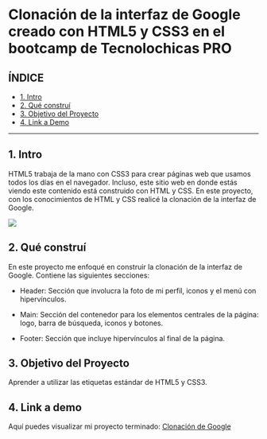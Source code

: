 # Clonación de la interfaz de Google creado con HTML5 y CSS3 en el bootcamp de Tecnolochicas PRO


## **ÍNDICE**

* [1. Intro](https://github.com/nancynsalazar/clonaciongooogle/blob/main/README.md#1-intro) 
* [2. Qué construí](https://github.com/nancynsalazar/clonaciongooogle/blob/main/README.md#2-qu%C3%A9-constru%C3%AD)
* [3. Objetivo del Proyecto](https://github.com/nancynsalazar/clonaciongooogle/blob/main/README.md#3-objetivo-del-proyecto)
* [4. Link a Demo](https://github.com/nancynsalazar/clonaciongooogle/blob/main/README.md#4-link-a-demo)

****

## 1. Intro
HTML5 trabaja de la mano con CSS3 para crear páginas web que usamos todos los días en el navegador. Incluso, este sitio web en donde estás viendo este contenido está construido con HTML y CSS. En este proyecto, con los conocimientos de HTML y CSS realicé la clonación de la interfaz de Google.

<img src="https://img.shields.io/badge/HTML5-E34F26?style=for-the-badge&logo=html5&logoColor=white" />

## 2. Qué construí
En este proyecto me enfoqué en construir la clonación de la interfaz de Google.
Contiene las siguientes secciones:

* Header: Sección que involucra la foto de mi perfil, iconos y el menú con hipervínculos.

* Main: Sección del contenedor para los elementos centrales de la página: logo, barra de búsqueda, iconos y botones.

* Footer: Sección que incluye hipervínculos al final de la página.

## 3. Objetivo del Proyecto
Aprender a utilizar las etiquetas estándar de HTML5 y CSS3.

## 4. Link a demo
Aquí puedes visualizar mi proyecto terminado: [Clonación de Google](https://roaring-clafoutis-9ec79b.netlify.app/)

